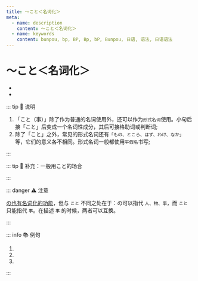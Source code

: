 ```yaml
---
title: ～こと＜名词化＞
meta:
  - name: description
    content: ～こと＜名词化＞
  - name: keywords
    content: bunpou, bp, BP, Bp, bP, Bunpou, 日语, 语法, 日语语法
---
```


# ～こと＜名词化＞

* <grammer-content sentence="意义：表示**小句**的**名词化**；" />
* <grammer-content sentence="接续：动词/形容词连体形 ＋ こと、名词 ＋ である ＋ こと；"  />

::: tip :bookmark: 说明

1. 「こと（事）」除了作为普通的名词使用外，还可以作为`形式名词`使用。小句后接「こと」后变成一个名词性成分，其后可接格助词或判断词;
2. 除了「こと」之外，常见的形式名词还有`「もの、ところ、はず、わけ、なか」`等，它们的意义各不相同。形式名词一般都使用`平假名`书写;

:::

::: tip :bookmark: 补充：一般用こと的场合

<grammer-content sentence="1. 当谓语部分是表示**言语，思考，行为传达**的动词。如「[言う/いう]・[話す/はなす]・[思う/おもう]・[伝える/つたえる]・[希望する/きぼうする]・[祈る/いのる]」时，一般用こと名词化;" />
<div class="bunpou-block">

  <grammer-content id='1-11-11-0' sentence="[山田/やまだ]さんは[先生/せんせい]に[病気/びょうき]になった**こと**を**[話した/はなした]**。" trans="山田跟老师说了生病的事。" />

</div>
<grammer-content sentence="2. 当整体是**～は～です**的句式时。在将です前面的部分名词化时，一般用こと，构成**～は～ことです**句型；" />
<div class="bunpou-block">

  <grammer-content id='1-11-11-1' sentence="[高橋/たかはし]さんの[夢/ゆめ]**は**、[舞台/ぶたい]に[立つ/たつ]**ことです**。" trans="高桥的梦想是站在舞台上。" />

</div>
<grammer-content sentence="3. 在一些**固定搭配**中，一般必须使用こと。如**「ことができる」「ことがある」「ことにする」「ことになる」**等" />
<div class="bunpou-block">

  <grammer-content id='1-11-11-2' sentence="[張/ちょう]さんはフランス[語/ご]を[話す/はなす]**ことができます**。" trans="小张会说法语。" />

</div>

:::

::: danger :warning: 注意

[の也有名词化的功能](../../auxiliary/no.md#3-の形式名词)，但与 `こと` 不同之处在于：の可以指代 `人、物、事`，而 `こと` 只能指代 `事`。在描述 `事` 的时候，两者可以互换。

<div class="bunpou-block">

  <grammer-content id='1-11-11-3' sentence="[私/わたし]は[牛乳/ぎゅうにゅう]を[飲む/のむ]**の/こと**が[好き/すき]です。" trans="我爱喝牛奶。(指代喝牛奶这件事，两者可以互换)" />

</div>

:::

::: info :books: 例句

1. <grammer-content id='1-11-11-4' sentence="それだけでなく、[女性/じょうせ]が[男性/だんせい]の[格好/かっこう]をして**[踊る/おどる]こと**にも[人/ひと]々はびっくりした。" trans="不仅如此，人们还惊讶于女性穿着男性的打扮跳舞。" />
2. <grammer-content id='1-11-11-5' sentence="[私/わたし]の[趣味/しゅみ]は[絵/え]を**[描く/えがく]こと**だ。" trans="我的爱好是画画。" />
3. <grammer-content id='1-11-11-6' sentence="[毎日/まいにち]**[努力/どりょく]すること**がいちばん[大事/だいじ]だ。" trans="每天努力是最重要的。" />

:::
